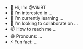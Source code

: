 - 👋 Hi, I’m @VikiBT
- 👀 I’m interested in ...
- 🌱 I’m currently learning ...
- 💞️ I’m looking to collaborate on ...
- 📫 How to reach me ...
- 😄 Pronouns: ...
- ⚡ Fun fact: ...

<!---
VikiBT/VikiBT is a ✨ special ✨ repository because its `README.md` (this file) appears on your GitHub profile.
You can click the Preview link to take a look at your changes.
--->
